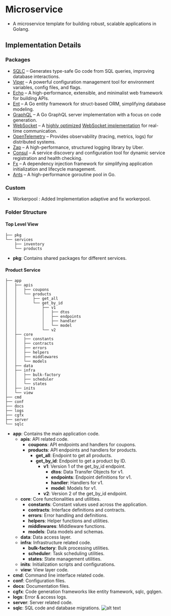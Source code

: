 # Microservice

- A microservice template for building robust, scalable applications in Golang.

## Implementation Details

### Packages

- [SQLC](https://github.com/sqlc-dev/sqlc) – Generates type-safe Go code from SQL queries, improving database interactions.
- [Viper](https://github.com/spf13/viper) – A powerful configuration management tool for environment variables, config files, and flags.
- [Echo](https://github.com/labstack/echo) – A high-performance, extensible, and minimalist web framework for building APIs.
- [Ent](https://github.com/ent/ent) – A Go entity framework for struct-based ORM, simplifying database modeling.
- [GraphQL](https://github.com/99designs/gqlgen) – A Go GraphQL server implementation with a focus on code generation.
- [WebSocket](https://github.com/gobwas/ws) – A [highly optimized](https://github.com/akash-aman/microservice/issues/21) [WebSocket implementation](https://www.freecodecamp.org/news/million-websockets-and-go-cc58418460bb/) for real-time communication.
- [OpenTelemetry](https://github.com/open-telemetry/opentelemetry-go) – Provides observability (tracing, metrics, logs) for distributed systems.
- [Zap](https://github.com/uber-go/zap) – A high-performance, structured logging library by Uber.
- [Consul](https://github.com/hashicorp/consul) – A service discovery and configuration tool for dynamic service registration and health checking.
- [Fx](https://github.com/uber-go/fx) – A dependency injection framework for simplifying application initialization and lifecycle management.
- [Ants](https://github.com/panjf2000/ants) – A high-performance goroutine pool in Go.

### Custom
- Workerpool : Added Implementation adaptive and fix workerpool.

### Folder Structure

#### Top Level View

```
├── pkg
└── services
    ├── inventory
    └── products
```

- **pkg**: Contains shared packages for different services.

#### Product Service
```
├── app
│   ├── apis
│   │   ├── coupons
│   │   └── products
│   │       ├── get_all
│   │       └── get_by_id
│   │           ├── v1
│   │           │   ├── dtos
│   │           │   ├── endpoints
│   │           │   ├── handler
│   │           │   └── model
│   │           └── v2
│   ├── core
│   │   ├── constants
│   │   ├── contracts
│   │   ├── errors
│   │   ├── helpers
│   │   ├── middlewares
│   │   └── models
│   ├── data
│   ├── infra
│   │   ├── bulk-factory
│   │   ├── scheduler
│   │   └── states
│   ├── inits
│   └── view
├── cmd
├── conf
├── docs
├── logs
├── cgfx
├── server
└── sqlc
```

- **app**: Contains the main application code.
  - **apis**: API related code.
    - **coupons**: API endpoints and handlers for coupons.
    - **products**: API endpoints and handlers for products.
      - **get_all**: Endpoint to get all products.
      - **get_by_id**: Endpoint to get a product by ID.
        - **v1**: Version 1 of the get_by_id endpoint.
          - **dtos**: Data Transfer Objects for v1.
          - **endpoints**: Endpoint definitions for v1.
          - **handler**: Handlers for v1.
          - **model**: Models for v1.
        - **v2**: Version 2 of the get_by_id endpoint.
  - **core**: Core functionalities and utilities.
    - **constants**: Constant values used across the application.
    - **contracts**: Interface definitions and contracts.
    - **errors**: Error handling and definitions.
    - **helpers**: Helper functions and utilities.
    - **middlewares**: Middleware functions.
    - **models**: Data models and schemas.
  - **data**: Data access layer.
  - **infra**: Infrastructure related code.
    - **bulk-factory**: Bulk processing utilities.
    - **scheduler**: Task scheduling utilities.
    - **states**: State management utilities.
  - **inits**: Initialization scripts and configurations.
  - **view**: View layer code.
- **cmd**: Command line interface related code.
- **conf**: Configuration files.
- **docs**: Documentation files.
- **cgfx**: Code generation frameworks like entity framework, sqlc, gqlgen.
- **logs**: Error & access logs.
- **server**: Server related code.
- **sqlc**: SQL code and database migrations.
![alt text](image.png)